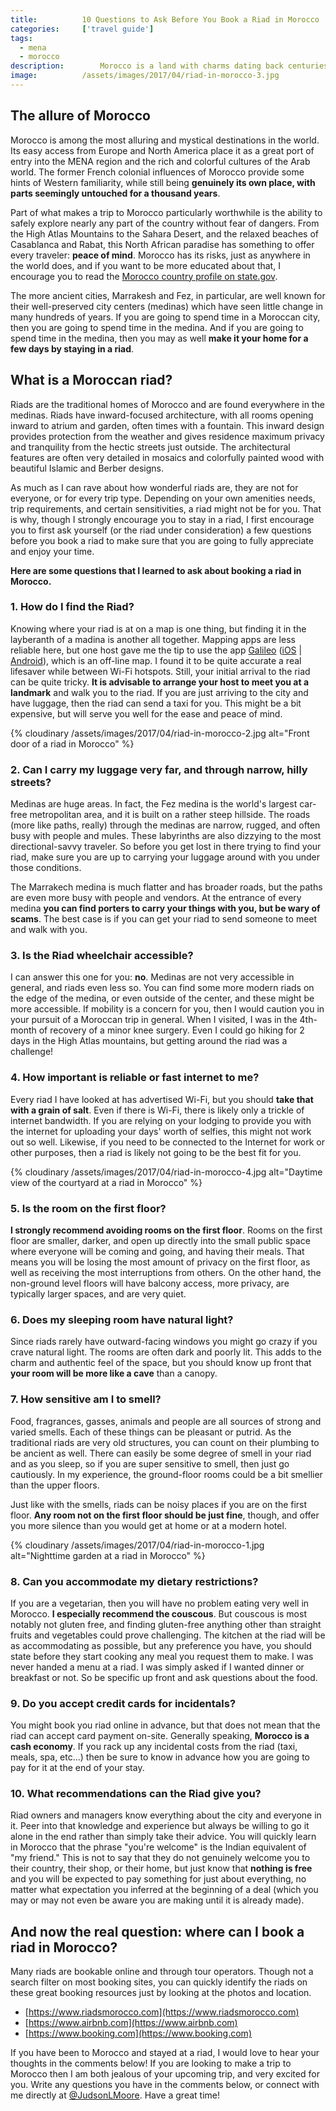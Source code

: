 ```yaml
---
title:			10 Questions to Ask Before You Book a Riad in Morocco
categories:		['travel guide']
tags:
  - mena
  - morocco
description:		Morocco is a land with charms dating back centuries. If you want to have an authentic experience, book a riad in Morocco, but ask these questions first.
image:			/assets/images/2017/04/riad-in-morocco-3.jpg
---
```


## The allure of Morocco

Morocco is among the most alluring and mystical destinations in the world. Its easy access from Europe and North America place it as a great port of entry into the MENA region and the rich and colorful cultures of the Arab world. The former French colonial influences of Morocco provide some hints of Western familiarity, while still being **genuinely its own place, with parts seemingly untouched for a thousand years**.

Part of what makes a trip to Morocco particularly worthwhile is the ability to safely explore nearly any part of the country without fear of dangers. From the High Atlas Mountains to the Sahara Desert, and the relaxed beaches of Casablanca and Rabat, this North African paradise has something to offer every traveler: **peace of mind**. Morocco has its risks, just as anywhere in the world does, and if you want to be more educated about that, I encourage you to read the [Morocco country profile on state.gov](https://travel.state.gov/content/passports/en/country/morocco.html).

The more ancient cities, Marrakesh and Fez, in particular, are well known for their well-preserved city centers (medinas) which have seen little change in many hundreds of years. If you are going to spend time in a Moroccan city, then you are going to spend time in the medina. And if you are going to spend time in the medina, then you may as well **make it your home for a few days by staying in a riad**.

## What is a Moroccan riad?

Riads are the traditional homes of Morocco and are found everywhere in the medinas. Riads have inward-focused architecture, with all rooms opening inward to atrium and garden, often times with a fountain. This inward design provides protection from the weather and gives residence maximum privacy and tranquility from the hectic streets just outside. The architectural features are often very detailed in mosaics and colorfully painted wood with beautiful Islamic and Berber designs.

As much as I can rave about how wonderful riads are, they are not for everyone, or for every trip type. Depending on your own amenities needs, trip requirements, and certain sensitivities, a riad might not be for you. That is why, though I strongly encourage you to stay in a riad, I first encourage you to first ask yourself (or the riad under consideration) a few questions before you book a riad to make sure that you are going to fully appreciate and enjoy your time.

**Here are some questions that I learned to ask about booking a riad in Morocco.**

### 1. How do I find the Riad?

Knowing where your riad is at on a map is one thing, but finding it in the layberanth of a madina is another all together. Mapping apps are less reliable here, but one host gave me the tip to use the app [Galileo](https://galileo-app.com/) ([iOS](https://ad.apps.fm/8IpEyeTO8GFTIofxNB2M8_E7og6fuV2oOMeOQdRqrE2p3vVedUm5KyU8Xq4APB1ozJNtwS4j_CkBGUd2uV5MTtekQ9a7KpkZ-LYPbjtHfdFbLR3Kci8V1PkgTdisRaNKc_q5BWZ6I-E2Sa8VKe04U7bVaSTlN3NgGDRU0tFF_YA) | [Android](https://play.google.com/store/apps/details?id=com.bodunov.galileo)), which is an off-line map. I found it to be quite accurate a real lifesaver while between Wi-Fi hotspots. Still, your initial arrival to the riad can be quite tricky. **It is advisable to arrange your host to meet you at a landmark** and walk you to the riad. If you are just arriving to the city and have luggage, then the riad can send a taxi for you. This might be a bit expensive, but will serve you well for the ease and peace of mind.

{% cloudinary /assets/images/2017/04/riad-in-morocco-2.jpg alt="Front door of a riad in Morocco" %}

### 2. Can I carry my luggage very far, and through narrow, hilly streets?

Medinas are huge areas. In fact, the Fez medina is the world's largest car-free metropolitan area, and it is built on a rather steep hillside. The roads (more like paths, really) through the medinas are narrow, rugged, and often busy with people and mules. These labyrinths are also dizzying to the most directional-savvy traveler. So before you get lost in there trying to find your riad, make sure you are up to carrying your luggage around with you under those conditions.

The Marrakech medina is much flatter and has broader roads, but the paths are even more busy with people and vendors. At the entrance of every medina **you can find porters to carry your things with you, but be wary of scams**. The best case is if you can get your riad to send someone to meet and walk with you.

### 3. Is the Riad wheelchair accessible?

I can answer this one for you: **no**. Medinas are not very accessible in general, and riads even less so. You can find some more modern riads on the edge of the medina, or even outside of the center, and these might be more accessible. If mobility is a concern for you, then I would caution you in your pursuit of a Moroccan trip in general. When I visited, I was in the 4th-month of recovery of a minor knee surgery. Even I could go hiking for 2 days in the High Atlas mountains, but getting around the riad was a challenge!

### 4. How important is reliable or fast internet to me?

Every riad I have looked at has advertised Wi-Fi, but you should **take that with a grain of salt**. Even if there is Wi-Fi, there is likely only a trickle of internet bandwidth. If you are relying on your lodging to provide you with the internet for uploading your days' worth of selfies, this might not work out so well. Likewise, if you need to be connected to the Internet for work or other purposes, then a riad is likely not going to be the best fit for you.

{% cloudinary /assets/images/2017/04/riad-in-morocco-4.jpg alt="Daytime view of the courtyard at a riad in Morocco" %}

### 5. Is the room on the first floor?

**I strongly recommend avoiding rooms on the first floor**. Rooms on the first floor are smaller, darker, and open up directly into the small public space where everyone will be coming and going, and having their meals. That means you will be losing the most amount of privacy on the first floor, as well as receiving the most interruptions from others. On the other hand, the non-ground level floors will have balcony access, more privacy, are typically larger spaces, and are very quiet.

### 6. Does my sleeping room have natural light?

Since riads rarely have outward-facing windows you might go crazy if you crave natural light. The rooms are often dark and poorly lit. This adds to the charm and authentic feel of the space, but you should know up front that **your room will be more like a cave** than a canopy.

### 7. How sensitive am I to smell?

Food, fragrances, gasses, animals and people are all sources of strong and varied smells. Each of these things can be pleasant or putrid. As the traditional riads are very old structures, you can count on their plumbing to be ancient as well. There can easily be some degree of smell in your riad and as you sleep, so if you are super sensitive to smell, then just go cautiously. In my experience, the ground-floor rooms could be a bit smellier than the upper floors.

Just like with the smells, riads can be noisy places if you are on the first floor. **Any room not on the first floor should be just fine**, though, and offer you more silence than you would get at home or at a modern hotel.

{% cloudinary /assets/images/2017/04/riad-in-morocco-1.jpg alt="Nighttime garden at a riad in Morocco" %}

### 8. Can you accommodate my dietary restrictions?

If you are a vegetarian, then you will have no problem eating very well in Morocco. **I especially recommend the couscous**. But couscous is most notably not gluten free, and finding gluten-free anything other than straight fruits and vegetables could prove challenging. The kitchen at the riad will be as accommodating as possible, but any preference you have, you should state before they start cooking any meal you request them to make. I was never handed a menu at a riad. I was simply asked if I wanted dinner or breakfast or not. So be specific up front and ask questions about the food.

### 9. Do you accept credit cards for incidentals?

You might book you riad online in advance, but that does not mean that the riad can accept card payment on-site. Generally speaking, **Morocco is a cash economy**. If you rack up any incidental costs from the riad (taxi, meals, spa, etc...) then be sure to know in advance how you are going to pay for it at the end of your stay.

### 10. What recommendations can the Riad give you?

Riad owners and managers know everything about the city and everyone in it. Peer into that knowledge and experience but always be willing to go it alone in the end rather than simply take their advice. You will quickly learn in Morocco that the phrase "you're welcome" is the Indian equivalent of "my friend." This is not to say that they do not genuinely welcome you to their country, their shop, or their home, but just know that **nothing is free** and you will be expected to pay something for just about everything, no matter what expectation you inferred at the beginning of a deal (which you may or may not even be aware you are making until it is already made).

## And now the real question: where can I book a riad in Morocco?

Many riads are bookable online and through tour operators. Though not a search filter on most booking sites, you can quickly identify the riads on these great booking resources just by looking at the photos and location.
- [https://www.riadsmorocco.com](https://www.riadsmorocco.com)
- [https://www.airbnb.com](https://www.airbnb.com)
- [https://www.booking.com](https://www.booking.com)

If you have been to Morocco and stayed at a riad, I would love to hear your thoughts in the comments below! If you are looking to make a trip to Morocco then I am both jealous of your upcoming trip, and very excited for you. Write any questions you have in the comments below, or connect with me directly at [@JudsonLMoore](https://twitter.com/judsonlmoore). Have a great time!
